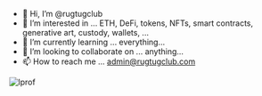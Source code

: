 - 👋 Hi, I’m @rugtugclub
- 👀 I’m interested in ... ETH, DeFi, tokens, NFTs, smart contracts, generative art, custody, wallets, ...
- 🌱 I’m currently learning ... everything...
- 💞️ I’m looking to collaborate on ... anything...
- 📫 How to reach me ... admin@rugtugclub.com

<!---
rugtugclub/rugtugclub is a ✨ special ✨ repository because its `README.md` (this file) appears on your GitHub profile.
You can click the Preview link to take a look at your changes.
--->
![lprof](https://user-images.githubusercontent.com/105400799/167971770-e2d2c29e-e301-4792-a8bd-37522fa74da6.png)
